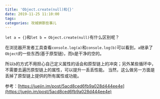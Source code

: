 ```yaml
---
title: 'Object.create(null)和{}'
date: 2019-11-25 11:10:00
tags:
categories: 攻城狮那些事儿
---
```


`let a = {}`和`let b = Object.create(null)`有什么区别呢？

<!--more-->

在浏览器开发者工具查看`console.log(a)`和`console.log(b)`可以看到，`a`继承了`Object`的一些东西(基于原型链)，而`b`是干净的空的。

所以`b`的方式不用担心自己定义属性的话会和原型链上的冲突；另外某些循环中，不需要去遍历原型链上的属性，可以提升一丢丢性能。
当然，这么做另一方面是丢掉了原型链上提供的所有属性或功能。

参考：[https://juejin.im/post/5acd8ced6fb9a028d444ee4e](https://juejin.im/post/5acd8ced6fb9a028d444ee4e)
